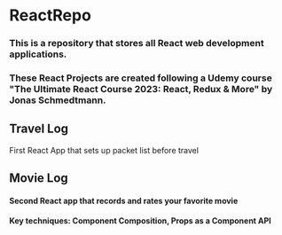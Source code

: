 # ReactRepo

### This is a repository that stores all React web development applications.
### These React Projects are created following a Udemy course "The Ultimate React Course 2023: React, Redux & More" by Jonas Schmedtmann.

## Travel Log
   First React App that sets up packet list before travel

## Movie Log
####   Second React app that records and rates your favorite movie
####   Key techniques: Component Composition, Props as a Component API
